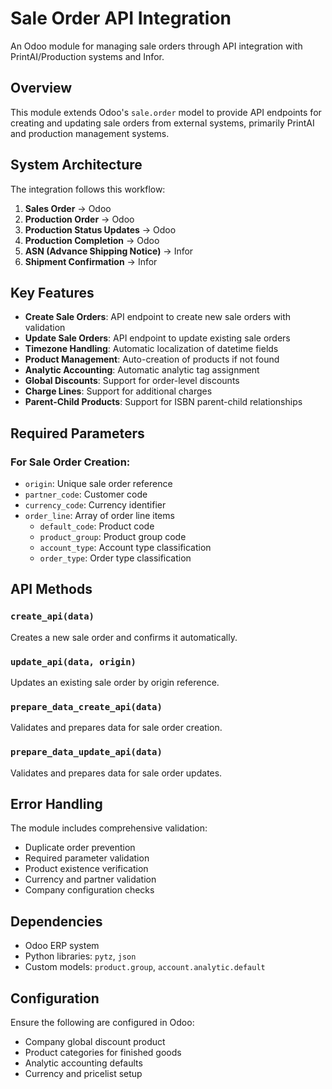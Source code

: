 # Sale Order API Integration

An Odoo module for managing sale orders through API integration with PrintAI/Production systems and Infor.

## Overview

This module extends Odoo's `sale.order` model to provide API endpoints for creating and updating sale orders from external systems, primarily PrintAI and production management systems.

## System Architecture

The integration follows this workflow:

1. **Sales Order** → Odoo
2. **Production Order** → Odoo
3. **Production Status Updates** → Odoo
4. **Production Completion** → Odoo
5. **ASN (Advance Shipping Notice)** → Infor
6. **Shipment Confirmation** → Infor

## Key Features

- **Create Sale Orders**: API endpoint to create new sale orders with validation
- **Update Sale Orders**: API endpoint to update existing sale orders
- **Timezone Handling**: Automatic localization of datetime fields
- **Product Management**: Auto-creation of products if not found
- **Analytic Accounting**: Automatic analytic tag assignment
- **Global Discounts**: Support for order-level discounts
- **Charge Lines**: Support for additional charges
- **Parent-Child Products**: Support for ISBN parent-child relationships

## Required Parameters

### For Sale Order Creation:

- `origin`: Unique sale order reference
- `partner_code`: Customer code
- `currency_code`: Currency identifier
- `order_line`: Array of order line items
  - `default_code`: Product code
  - `product_group`: Product group code
  - `account_type`: Account type classification
  - `order_type`: Order type classification

## API Methods

### `create_api(data)`

Creates a new sale order and confirms it automatically.

### `update_api(data, origin)`

Updates an existing sale order by origin reference.

### `prepare_data_create_api(data)`

Validates and prepares data for sale order creation.

### `prepare_data_update_api(data)`

Validates and prepares data for sale order updates.

## Error Handling

The module includes comprehensive validation:

- Duplicate order prevention
- Required parameter validation
- Product existence verification
- Currency and partner validation
- Company configuration checks

## Dependencies

- Odoo ERP system
- Python libraries: `pytz`, `json`
- Custom models: `product.group`, `account.analytic.default`

## Configuration

Ensure the following are configured in Odoo:

- Company global discount product
- Product categories for finished goods
- Analytic accounting defaults
- Currency and pricelist setup
